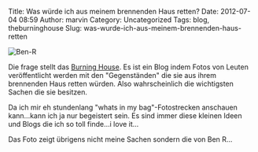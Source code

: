 Title: Was würde ich aus meinem brennenden Haus retten?
Date: 2012-07-04 08:59
Author: marvin
Category: Uncategorized
Tags: blog, theburninghouse
Slug: was-wurde-ich-aus-meinem-brennenden-haus-retten

![Ben-R]({filename}/images/Ben-R.jpg)

Die frage stellt das [Burning House](http://theburninghouse.com/). Es
ist ein Blog indem Fotos von Leuten veröffentlicht werden mit den
"Gegenständen" die sie aus ihrem brennenden Haus retten würden. Also
wahrscheinlich die wichtigsten Sachen die sie besitzen.

Da ich mir eh stundenlang "whats in my bag"-Fotostrecken anschauen
kann...kann ich ja nur begeistert sein. Es sind immer diese kleinen
Ideen und Blogs die ich so toll finde...i love it...

Das Foto zeigt übrigens nicht meine Sachen sondern die von Ben R...

